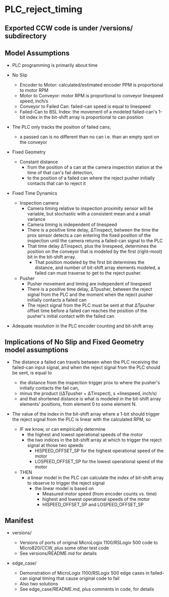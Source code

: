 # PLC_reject_timing

## Exported CCW code is under /versions/ subdirectory

## Model Assumptions
- PLC programming is primarily about time

- No Slip
  - Encoder to Motor:  calculated/estimated encoder PPM is proportional to motor RPM
  - Motor to Conveyor:  motor RPM is proportional to conveyor linespeed speed, inch/s
  - Conveyor to Failed Can:  failed-can speed is equal to linespeed
  - Failed-Can to BSL Index:  the movement of a modeled failed-can's 1-bit index in the
                                                bit-shift array is proportional to can position

- The PLC only tracks the position of failed cans;
  - a passed can is no different than no can i.e. than an empty spot on the conveyor
- Fixed Geometry
  - Constant distance
    - from the position of a can at the camera inspection station at the time of that can's fail detection,
    - to the position of a failed can where the reject pusher initially contacts that can to reject it

- Fixed Time Dynamics
  - Inspection camera
    - Camera timing relative to inspection proximity sensor will be variable, but stochastic with a consistent mean and a small variance
    - Camera timing is independent of linespeed
    - There is a positive time delay, ΔTinspect, between the time the prox sensor detects a can entering the fixed position of the inspection until the camera returns a failed-can signal to the PLC
    - That time delay ΔTinspect, plus the linespeed, determines the position on the conveyor that is modeled by the first (right-most) bit in the bit-shift array.
      - That position modeled by the first bit determines the distance, and number of bit-shift array elements modeled, a failed can must traverse to get to the reject pusher.
  - Pusher
    - Pusher movement and timing are independent of linespeed
    - There is a positive time delay, ΔTpusher, between the reject signal from the PLC and the moment when the reject pusher initially contacts a failed can
    - The reject signal from the PLC must be sent at that ΔTpusher offset time before a failed can reaches the position of the pusher's initial contact with the failed can

- Adequate resolution in the PLC encoder counting and bit-shift array

## Implications of No Slip and Fixed Geometry model assumptions
- The distance a failed can travels between when the PLC receiving the failed-can input signal, and when the reject signal from the PLC should be sent, is equal to
  - the distance from the inspection trigger prox to where the pusher's initially contacts the fail can,
  - minus the product ((ΔTpusher + ΔTinspect), s ×linespeed, inch/s)
  - and that shortened distance is what is modeled in the bit-shift array elements' positions, from element 0 to some element N.

- The value of the index in the bit-shift array where a 1-bit should trigger the reject
   signal from the PLC is linear with the calculated RPM, so
  - IF we know, or can empirically determine
    - the highest and lowest operational speeds of the motor
    - the two indices in the bit-shift array at which to trigger the reject signal at those
      two speeds
      - HISPEED_OFFSET_SP for the highest operational speed of the motor
      - LOSPEED_OFFSET_SP for the lowest operational speed of the motor
  - THEN
    - a linear model in the PLC can calculate the index of bit-shift array to observe to trigger the reject signal
      - the linear model is based on
         - Measured motor speed (from encoder counts vs. time)
         - highest and lowest operational speeds of the motor
         - HISPEED_OFFSET_SP and LOSPEED_OFFSET_SP

## Manifest

- versions/
  - Versions of ports of original MicroLogix 1100/RSLogix 500 code to Micro820/CCW, plus some other test code
  - See versions/README.md for details

- edge_case/
  - Demonstration of MicroLogix 1100/RSLogix 500 edge cases in failed-can signal timing that cause original code to fail
  - Also two solutions
  - See edge_case/README.md, plus comments in code, for details
